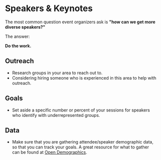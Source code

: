# Speakers & Keynotes

The most common question event organizers ask is **"how can we get more diverse speakers?"** 

The answer:

**Do the work.**

## Outreach
* Research groups in your area to reach out to. 
* Considering hiring someone who is experienced in this area to help with outreach. 

## Goals
* Set aside a specific number or percent of your sessions for speakers who identify with underrepresented groups. 

## Data
* Make sure that you are gathering attendee/speaker demographic data, so that you can track your goals. A great resource for what to gather can be found at [Open Demographics](https://github.com/drnikki/open-demographics).